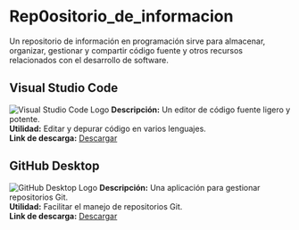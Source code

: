 # Rep0ositorio_de_informacion
Un repositorio de información en programación sirve para almacenar, organizar, gestionar y compartir código fuente y otros recursos relacionados con el desarrollo de software.

## Visual Studio Code
![Visual Studio Code Logo](https://code.visualstudio.com/assets/images/code-stable.png)
**Descripción:** Un editor de código fuente ligero y potente.  
**Utilidad:** Editar y depurar código en varios lenguajes.  
**Link de descarga:** [Descargar](https://code.visualstudio.com/)

## GitHub Desktop
![GitHub Desktop Logo](https://desktop.github.com/images/github-desktop-logo.png)
**Descripción:** Una aplicación para gestionar repositorios Git.  
**Utilidad:** Facilitar el manejo de repositorios Git.  
**Link de descarga:** [Descargar](https://desktop.github.com/)
